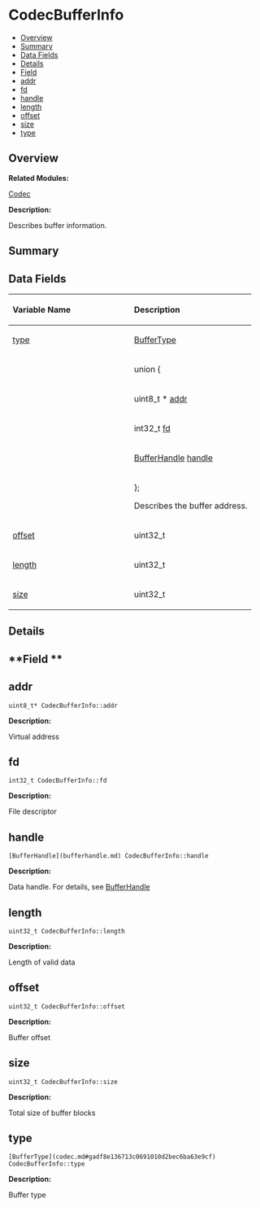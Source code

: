 # CodecBufferInfo<a name="EN-US_TOPIC_0000001054879526"></a>

-   [Overview](#section299982411165630)
-   [Summary](#section1801142375165630)
-   [Data Fields](#pub-attribs)
-   [Details](#section1041610524165630)
-   [Field](#section1222816335165630)
-   [addr](#ac41289afc743bdc85b266166d612e244)
-   [fd](#a8cad2128f76788aed9de86e69e78dd15)
-   [handle](#a11122e64c16864ce1d8129102905982a)
-   [length](#ac179611206a69c89d7c638e221ea159d)
-   [offset](#a6c0b23a5f242d80924f2e8689c83b3ae)
-   [size](#a9f02e97d2724dd93324d8e70793357b4)
-   [type](#a9b30909c247d03dfc94e4cfdcb69b13a)

## **Overview**<a name="section299982411165630"></a>

**Related Modules:**

[Codec](codec.md)

**Description:**

Describes buffer information. 

## **Summary**<a name="section1801142375165630"></a>

## Data Fields<a name="pub-attribs"></a>

<a name="table769327844165630"></a>
<table><thead align="left"><tr id="row278611737165630"><th class="cellrowborder" valign="top" width="50%" id="mcps1.1.3.1.1"><p id="p327129267165630"><a name="p327129267165630"></a><a name="p327129267165630"></a>Variable Name</p>
</th>
<th class="cellrowborder" valign="top" width="50%" id="mcps1.1.3.1.2"><p id="p30097855165630"><a name="p30097855165630"></a><a name="p30097855165630"></a>Description</p>
</th>
</tr>
</thead>
<tbody><tr id="row1844689371165630"><td class="cellrowborder" valign="top" width="50%" headers="mcps1.1.3.1.1 "><p id="p800086472165630"><a name="p800086472165630"></a><a name="p800086472165630"></a><a href="codecbufferinfo.md#a9b30909c247d03dfc94e4cfdcb69b13a">type</a></p>
</td>
<td class="cellrowborder" valign="top" width="50%" headers="mcps1.1.3.1.2 "><p id="p2129907763165630"><a name="p2129907763165630"></a><a name="p2129907763165630"></a><a href="codec.md#gadf8e136713c0691010d2bec6ba63e9cf">BufferType</a> </p>
</td>
</tr>
<tr id="row1386899135165630"><td class="cellrowborder" valign="top" width="50%" headers="mcps1.1.3.1.1 ">&nbsp;&nbsp;</td>
<td class="cellrowborder" valign="top" width="50%" headers="mcps1.1.3.1.2 "><p id="p795641113165630"><a name="p795641113165630"></a><a name="p795641113165630"></a><strong id="ada7293f0c9daba22ad1e2a5c5e9be014"><a name="ada7293f0c9daba22ad1e2a5c5e9be014"></a><a name="ada7293f0c9daba22ad1e2a5c5e9be014"></a></strong> union {</p>
</td>
</tr>
<tr id="row312993344165630"><td class="cellrowborder" valign="top" width="50%" headers="mcps1.1.3.1.1 ">&nbsp;&nbsp;</td>
<td class="cellrowborder" valign="top" width="50%" headers="mcps1.1.3.1.2 "><p id="p1242034242165630"><a name="p1242034242165630"></a><a name="p1242034242165630"></a>   uint8_t *   <a href="codecbufferinfo.md#ac41289afc743bdc85b266166d612e244">addr</a></p>
</td>
</tr>
<tr id="row118334558165630"><td class="cellrowborder" valign="top" width="50%" headers="mcps1.1.3.1.1 ">&nbsp;&nbsp;</td>
<td class="cellrowborder" valign="top" width="50%" headers="mcps1.1.3.1.2 "><p id="p442791287165630"><a name="p442791287165630"></a><a name="p442791287165630"></a>   int32_t   <a href="codecbufferinfo.md#a8cad2128f76788aed9de86e69e78dd15">fd</a></p>
</td>
</tr>
<tr id="row998879512165630"><td class="cellrowborder" valign="top" width="50%" headers="mcps1.1.3.1.1 ">&nbsp;&nbsp;</td>
<td class="cellrowborder" valign="top" width="50%" headers="mcps1.1.3.1.2 "><p id="p1328775087165630"><a name="p1328775087165630"></a><a name="p1328775087165630"></a>   <a href="bufferhandle.md">BufferHandle</a>   <a href="codecbufferinfo.md#a11122e64c16864ce1d8129102905982a">handle</a></p>
</td>
</tr>
<tr id="row1531893626165630"><td class="cellrowborder" valign="top" width="50%" headers="mcps1.1.3.1.1 ">&nbsp;&nbsp;</td>
<td class="cellrowborder" valign="top" width="50%" headers="mcps1.1.3.1.2 "><p id="p1785762565165630"><a name="p1785762565165630"></a><a name="p1785762565165630"></a>}; </p>
<p id="p1937126278165630"><a name="p1937126278165630"></a><a name="p1937126278165630"></a>Describes the buffer address. </p>
</td>
</tr>
<tr id="row420480440165630"><td class="cellrowborder" valign="top" width="50%" headers="mcps1.1.3.1.1 "><p id="p1171384613165630"><a name="p1171384613165630"></a><a name="p1171384613165630"></a><a href="codecbufferinfo.md#a6c0b23a5f242d80924f2e8689c83b3ae">offset</a></p>
</td>
<td class="cellrowborder" valign="top" width="50%" headers="mcps1.1.3.1.2 "><p id="p478634835165630"><a name="p478634835165630"></a><a name="p478634835165630"></a>uint32_t </p>
</td>
</tr>
<tr id="row576606627165630"><td class="cellrowborder" valign="top" width="50%" headers="mcps1.1.3.1.1 "><p id="p2060265035165630"><a name="p2060265035165630"></a><a name="p2060265035165630"></a><a href="codecbufferinfo.md#ac179611206a69c89d7c638e221ea159d">length</a></p>
</td>
<td class="cellrowborder" valign="top" width="50%" headers="mcps1.1.3.1.2 "><p id="p698024008165630"><a name="p698024008165630"></a><a name="p698024008165630"></a>uint32_t </p>
</td>
</tr>
<tr id="row1695462870165630"><td class="cellrowborder" valign="top" width="50%" headers="mcps1.1.3.1.1 "><p id="p312878251165630"><a name="p312878251165630"></a><a name="p312878251165630"></a><a href="codecbufferinfo.md#a9f02e97d2724dd93324d8e70793357b4">size</a></p>
</td>
<td class="cellrowborder" valign="top" width="50%" headers="mcps1.1.3.1.2 "><p id="p731012802165630"><a name="p731012802165630"></a><a name="p731012802165630"></a>uint32_t </p>
</td>
</tr>
</tbody>
</table>

## **Details**<a name="section1041610524165630"></a>

## **Field **<a name="section1222816335165630"></a>

## addr<a name="ac41289afc743bdc85b266166d612e244"></a>

```
uint8_t* CodecBufferInfo::addr
```

 **Description:**

Virtual address 

## fd<a name="a8cad2128f76788aed9de86e69e78dd15"></a>

```
int32_t CodecBufferInfo::fd
```

 **Description:**

File descriptor 

## handle<a name="a11122e64c16864ce1d8129102905982a"></a>

```
[BufferHandle](bufferhandle.md) CodecBufferInfo::handle
```

 **Description:**

Data handle. For details, see  [BufferHandle](bufferhandle.md) 

## length<a name="ac179611206a69c89d7c638e221ea159d"></a>

```
uint32_t CodecBufferInfo::length
```

 **Description:**

Length of valid data 

## offset<a name="a6c0b23a5f242d80924f2e8689c83b3ae"></a>

```
uint32_t CodecBufferInfo::offset
```

 **Description:**

Buffer offset 

## size<a name="a9f02e97d2724dd93324d8e70793357b4"></a>

```
uint32_t CodecBufferInfo::size
```

 **Description:**

Total size of buffer blocks 

## type<a name="a9b30909c247d03dfc94e4cfdcb69b13a"></a>

```
[BufferType](codec.md#gadf8e136713c0691010d2bec6ba63e9cf) CodecBufferInfo::type
```

 **Description:**

Buffer type 

